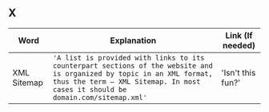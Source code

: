 ## X

|     Word       |        Explanation            |Link (If needed)             |
|----------------|-------------------------------|-----------------------------|
|XML Sitemap|`'A list is provided with links to its counterpart sections of the website and is organized by topic in an XML format, thus the term – XML Sitemap. In most cases it should be domain.com/sitemap.xml'`            |'Isn't this fun?'            |
